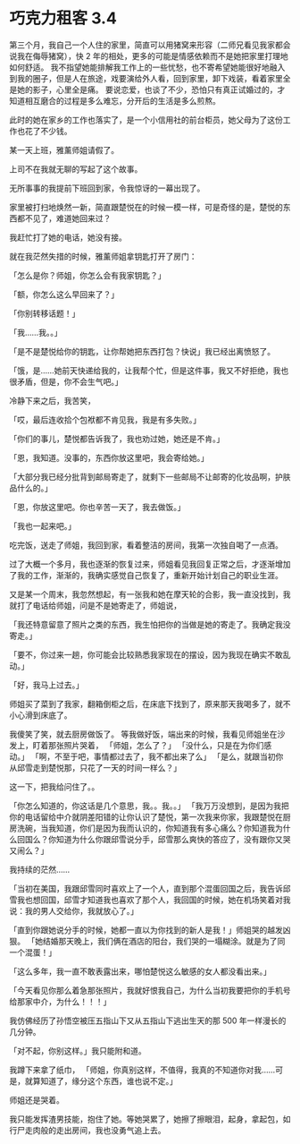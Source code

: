 
# 巧克力租客 3.4

第三个月，我自己一个人住的家里，简直可以用猪窝来形容（二师兄看见我家都会说我在侮辱猪窝），快 2 年的相处，更多的可能是情感依赖而不是她把家里打理地如何舒适。
我不指望她能排解我工作上的一些忧愁，也不寄希望她能很好地融入到我的圈子，但是人在旅途，戏要演给外人看，回到家里，卸下戏装，看着家里全是她的影子，心里全是痛。
要说恋爱，也谈了不少，恐怕只有真正试婚过的，才知道相互磨合的过程是多么难忘，分开后的生活是多么煎熬。

此时的她在家乡的工作也落实了，是一个小信用社的前台柜员，她父母为了这份工作也花了不少钱。

某一天上班，雅薰师姐请假了。

上司不在我就无聊的写起了这个故事。

无所事事的我提前下班回到家，令我惊讶的一幕出现了。

家里被打扫地焕然一新，简直跟楚悦在的时候一模一样，可是奇怪的是，楚悦的东西都不见了，难道她回来过？

我赶忙打了她的电话，她没有接。

就在我茫然失措的时候，雅薰师姐拿钥匙打开了房门：

「怎么是你？师姐，你怎么会有我家钥匙？」

「额，你怎么这么早回来了？」

「你别转移话题！」

「我……我。。」

「是不是楚悦给你的钥匙，让你帮她把东西打包？快说」我已经出离愤怒了。

「饿，是……她前天快递给我的，让我帮个忙，但是这件事，我又不好拒绝，我也很矛盾，但是，你不会生气吧。」

冷静下来之后，我苦笑，

「哎，最后连收拾个包袱都不肯见我，我是有多失败。」

「你们的事儿，楚悦都告诉我了，我也劝过她，她还是不肯。」

「恩，我知道。没事的，东西你放这里吧，我会寄给她。」

「大部分我已经分批背到邮局寄走了，就剩下一些邮局不让邮寄的化妆品啊，护肤品什么的。」

「恩，你放这里吧。你也辛苦一天了，我去做饭。」

「我也一起来吧。」

吃完饭，送走了师姐，我回到家，看着整洁的房间，我第一次独自喝了一点酒。

过了大概一个多月，我也逐渐的恢复过来，师姐看见我回复正常之后，才逐渐增加了我的工作，渐渐的，我确实感觉自己恢复了，重新开始计划自己的职业生涯。

又是某一个周末，我忽然想起，有一张我和她在摩天轮的合影，我一直没找到，我就打了电话给师姐，问是不是她寄走了，师姐说，

「我还特意留意了照片之类的东西，我生怕把你的当做是她的寄走了。我确定我没寄走。」

「要不，你过来一趟，你可能会比较熟悉我家现在的摆设，因为我现在确实不敢乱动。」

「好，我马上过去。」

师姐买了菜到了我家，翻箱倒柜之后，在床底下找到了，原来那天我喝多了，就不小心滑到床底了。

我傻笑了笑，就去厨房做饭了。
等我做好饭，端出来的时候，我看见师姐坐在沙发上，盯着那张照片哭着，
「师姐，怎么了？」
「没什么，只是在为你们感动。」
「啊，不至于吧，事情都过去了，我不都出来了么」
「是么，就跟当初你从邱雪走到楚悦那，只花了一天的时间一样么？」

这一下，把我给问住了。。

「你怎么知道的，你这话是几个意思，我。。我。。」
「我万万没想到，是因为我把你的电话留给中介就阴差阳错的让你认识了楚悦，第一次我来你家，我跟楚悦在厨房洗碗，当我知道，你们是因为我而认识的，你知道我有多心痛么？你知道我为什么回国么？你知道为什么你跟邱雪说分手，邱雪那么爽快的答应了，没有跟你又哭又闹么？」

我持续的茫然……

「当初在美国，我跟邱雪同时喜欢上了一个人，直到那个混蛋回国之后，我告诉邱雪我也想回国，邱雪才知道我也喜欢了那个人，我回国的时候，她在机场笑着对我说：我的男人交给你，我就放心了。」

「直到你跟她说分手的时候，她都一直以为你找到的新人是我！」师姐哭的越发凶狠。
「她结婚那天晚上，我们俩在酒店的阳台，我们哭的一塌糊涂。就是为了同一个混蛋！」

「这么多年，我一直不敢表露出来，哪怕楚悦这么敏感的女人都没看出来。」

「今天看见你那么着急那张照片，我就好恨我自己，为什么当初我要把你的手机号给那家中介，为什么！！！」


我仿佛经历了孙悟空被压五指山下又从五指山下逃出生天的那 500 年一样漫长的几分钟。

「对不起，你别这样。」我只能附和道。

我蹲下来拿了纸巾，
「师姐，你真别这样，不值得，我真的不知道你对我……可是，就算知道了，缘分这个东西，谁也说不定。」

师姐还是哭着。

我只能发挥渣男技能，抱住了她。等她哭累了，她擦了擦眼泪，起身，拿起包，如行尸走肉般的走出房间，我也没勇气追上去。
